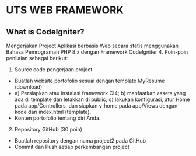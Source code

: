 # UTS WEB FRAMEWORK

## What is CodeIgniter?

Mengerjakan Project Aplikasi berbasis Web secara statis menggunakan Bahasa
Pemrograman PHP 8.x dengan Framework CodeIgniter 4. Poin-poin penilaian sebegai berikut:
1. Source code pengerjaan project
- Buatlah website portofolio sesuai dengan template MyResume (download)
-   a) Persiapkan atau instalasi framework CI4;
    b) manfaatkan assets yang ada di template dan letakkan di public;
    c) lakukan konfigurasi, atur Home pada app/Controllers, dan siapkan v_home
        pada app/Views dengan kode dari index.html (template).
- Konten portofolio tentang diri Anda.
2. Repository GitHub (30 poin)
- Buatlah repository dengan nama project2 pada GitHub
- Commit dan Push setiap perkembangan project